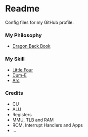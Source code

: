 # Readme
Config files for my GitHub profile.

### My Philosophy
- [Dragon Back Book](https://github.com/hcpty/dragon-back-book)

### My Skill
- [Little Four](https://github.com/hcpty/little-four)
- [Dum-E](https://github.com/hcpty/dum-e)
- [Arc](https://github.com/hcpty/arc)

### Credits
- CU
- ALU
- Registers
- MMU, TLB and RAM
- ROM, Interrupt Handlers and Apps
- ...
